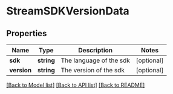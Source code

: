 # StreamSDKVersionData

## Properties
Name | Type | Description | Notes
------------ | ------------- | ------------- | -------------
**sdk** | **string** | The language of the sdk | [optional] 
**version** | **string** | The version of the sdk | [optional] 

[[Back to Model list]](../README.md#documentation-for-models) [[Back to API list]](../README.md#documentation-for-api-endpoints) [[Back to README]](../README.md)


